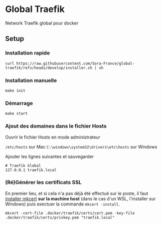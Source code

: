 # Global Traefik
Network Traefik global pour docker

## Setup

### Installation rapide
```shell
curl https://raw.githubusercontent.com/Sora-France/global-traefik/refs/heads/develop/installer.sh | sh
```


### Installation manuelle

```shell
make init
```

### Démarrage

```shell
make start
```

### Ajout des domaines dans le fichier Hosts

Ouvrir le fichier Hosts en mode administrateur

`/etc/hosts` sur Mac
`C:\windows\system32\drivers\etc\hosts` sur Windows

Ajouter les lignes suivantes et sauvegarder

```
# Traefik Global
127.0.0.1 traefik.local
```

### (Ré)Générer les certificats SSL

En premier lieu, et si cela n'a pas déjà été effectué sur le poste, il faut [installer mkcert](https://github.com/FiloSottile/mkcert) **sur la machine host** (dans le cas d'un WSL, l'installer sur Windows) puis exectuer la commande `mkcert -install`.

```shell
mkcert -cert-file .docker/traefik/certs/cert.pem -key-file .docker/traefik/certs/privkey.pem "traefik.local"
```
